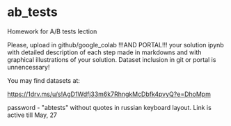 # ab_tests
Homework for A/B tests lection

Please, upload in github/google_colab !!!AND PORTAL!!!  your solution ipynb with detailed description of each step made in markdowns and with graphical illustrations of your solution. 
Dataset inclusion in git or portal is unnencessary!

You may find datasets at:

https://1drv.ms/u/s!AgD1Wdfj33m6k7RhngkMcDbfk4pvyQ?e=DhoMpm

password - "abtests" without quotes in russian keyboard layout. Link is active till May, 27